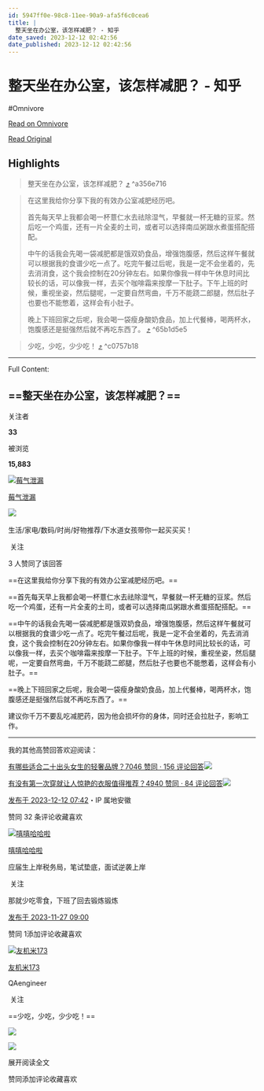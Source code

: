 ```yaml
---
id: 5947ff0e-98c8-11ee-90a9-afa5f6c0cea6
title: |
  整天坐在办公室，该怎样减肥？ - 知乎
date_saved: 2023-12-12 02:42:56
date_published: 2023-12-12 02:42:56
---
```


# 整天坐在办公室，该怎样减肥？ - 知乎
#Omnivore

[Read on Omnivore](https://omnivore.app/me/-18c5d23c856)

[Read Original](https://www.zhihu.com/question/630265055/answer/3322882133)

## Highlights

> 整天坐在办公室，该怎样减肥？ [⤴️](https://omnivore.app/me/-18c5d23c856#a356e716-533d-486b-b0dc-6b53221aeca1)  ^a356e716

> 在这里我给你分享下我的有效办公室减肥经历吧。
> 
> 首先每天早上我都会喝一杯薏仁水去祛除湿气，早餐就一杯无糖的豆浆。然后吃一个鸡蛋，还有一片全麦的土司，或者可以选择南瓜粥跟水煮蛋搭配搭配。
> 
> 中午的话我会先喝一袋减肥都是饿双奶食品，增强饱腹感，然后这样午餐就可以根据我的食谱少吃一点了。吃完午餐过后呢，我是一定不会坐着的，先去消消食，这个我会控制在20分钟左右。如果你像我一样中午休息时间比较长的话，可以像我一样，去买个咖啡霜来按摩一下肚子。下午上班的时候，重视坐姿，然后腿呢，一定要自然弯曲，千万不能跷二郎腿，然后肚子也要也不能憋着，这样会有小肚子。
> 
> 晚上下班回家之后呢，我会喝一袋瘦身酸奶食品，加上代餐棒，喝两杯水，饱腹感还是挺强然后就不再吃东西了。 [⤴️](https://omnivore.app/me/-18c5d23c856#65b1d5e5-bfd5-49c1-812d-8b1c64cc8a52)  ^65b1d5e5

> 少吃，少吃，少少吃！ [⤴️](https://omnivore.app/me/-18c5d23c856#c0757b18-bfbe-4317-a914-67744ef166fd)  ^c0757b18


--- 

Full Content: 

## ==整天坐在办公室，该怎样减肥？==

关注者

**33**

被浏览

**15,883**

[![莓气泄漏](https://proxy-prod.omnivore-image-cache.app/0x0,so68yNgN6L2DvdqK6T-sQti82Ls_4quprrrkD0go_Q6E/https://picx.zhimg.com/v2-af1a81b0cfe15e390421ce2c9ce113cb_l.jpg?source=2c26e567)](https://www.zhihu.com/people/shui-zhu-mei-ren-yu-20-89)

[莓气泄漏](https://www.zhihu.com/people/shui-zhu-mei-ren-yu-20-89)

​![](https://proxy-prod.omnivore-image-cache.app/0x0,sRpP1H2oa_TfsDLpATwsIt6ipVLRN7HlUZGTch2Ee4JQ/https://picx.zhimg.com/v2-4812630bc27d642f7cafcd6cdeca3d7a.jpg?source=88ceefae)

生活/家电/数码/时尚/好物推荐/下水道女孩带你一起买买买！

​ 关注

3 人赞同了该回答

==在这里我给你分享下我的有效办公室减肥经历吧。==

==首先每天早上我都会喝一杯薏仁水去祛除湿气，早餐就一杯无糖的豆浆。然后吃一个鸡蛋，还有一片全麦的土司，或者可以选择南瓜粥跟水煮蛋搭配搭配。==

==中午的话我会先喝一袋减肥都是饿双奶食品，增强饱腹感，然后这样午餐就可以根据我的食谱少吃一点了。吃完午餐过后呢，我是一定不会坐着的，先去消消食，这个我会控制在20分钟左右。如果你像我一样中午休息时间比较长的话，可以像我一样，去买个咖啡霜来按摩一下肚子。下午上班的时候，重视坐姿，然后腿呢，一定要自然弯曲，千万不能跷二郎腿，然后肚子也要也不能憋着，这样会有小肚子。==

==晚上下班回家之后呢，我会喝一袋瘦身酸奶食品，加上代餐棒，喝两杯水，饱腹感还是挺强然后就不再吃东西了。==

建议你千万不要乱吃减肥药，因为他会损坏你的身体，同时还会拉肚子，影响工作。

---

我的其他高赞回答欢迎阅读：

[有哪些适合二十出头女生的轻奢品牌？7046 赞同 · 156 评论回答![](https://proxy-prod.omnivore-image-cache.app/0x0,sBrByr-xKVkBxGZ_Z_Z5WDJwjG0Nq7OHFui3PaNkiWHM/https://pic3.zhimg.com/v2-d47e21e93c314777ec8e9558504c3dba_120x160.jpg)](https://www.zhihu.com/question/50108354/answer/1885367963)

[有没有第一次穿就让人惊艳的衣服值得推荐？4940 赞同 · 84 评论回答![](https://proxy-prod.omnivore-image-cache.app/0x0,szHg3Ua5BmBcFCnZeHeqbrYjooEpMJ-y3OUVimMHnu9k/https://pic1.zhimg.com/v2-d38c83eb59aef0cb6c1b16f2fe14d33c_120x160.jpg)](https://www.zhihu.com/question/386499730/answer/1497396572)

[发布于 2023-12-12 07:42](https://www.zhihu.com/question/630265055/answer/3322882133)・IP 属地安徽

​赞同 3​​2 条评论​收藏​喜欢

[![嘻嘻哈哈啦](https://proxy-prod.omnivore-image-cache.app/0x0,s3peEwVUqeIh2mFFai7UEnSzquQ97V7595ToRSDR7Ndg/https://pic1.zhimg.com/v2-fdbcae353c01ac94001e8413d63551a6_l.jpg?source=1def8aca)](https://www.zhihu.com/people/xi-xi-ha-ha-la-10)

[嘻嘻哈哈啦](https://www.zhihu.com/people/xi-xi-ha-ha-la-10)

应届生上岸税务局，笔试垫底，面试逆袭上岸

​ 关注

那就少吃零食，下班了回去锻炼锻炼

[发布于 2023-11-27 09:00](https://www.zhihu.com/question/630265055/answer/3304457499)

​赞同 1​​添加评论​收藏​喜欢

[![友机米173](https://proxy-prod.omnivore-image-cache.app/0x0,sP2cBDs8ICXXlr9xATgqIGq0b5I5T0LjdOX9nifBViwA/https://pica.zhimg.com/v2-e404eb72b41312de5a614df684eb5147_l.jpg?source=1def8aca)](https://www.zhihu.com/people/damind8099)

[友机米173](https://www.zhihu.com/people/damind8099)

QAengineer

​ 关注

==少吃，少吃，少少吃！==

![](https://proxy-prod.omnivore-image-cache.app/1078x1225,spufeCpEHnnB3phw8f6NDseJis4WeFYFVITI8jKoGD5s/https://picx.zhimg.com/50/v2-0942f769f22a644bfd8900eecfdcb8a4_720w.jpg?source=1def8aca)

![](https://proxy-prod.omnivore-image-cache.app/500x0,sGzupULNHSd0bEkK1OnjEi7ef1EON2e5q9c15dpGO8F8/https://pic1.zhimg.com/50/v2-a425cd48f1aa0f79ceacdcd8b1a2392d_720w.jpg?source=1def8aca)

展开阅读全文​

​赞同​​添加评论​收藏​喜欢

